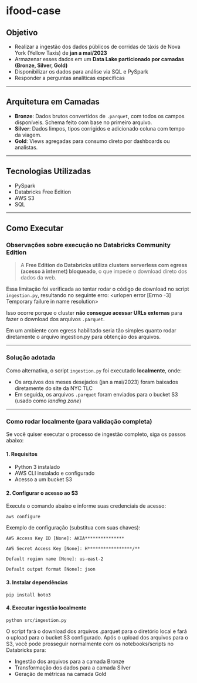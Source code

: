 # ifood-case



## Objetivo

* Realizar a ingestão dos dados públicos de corridas de táxis de Nova York (Yellow Taxis) de **jan a mai/2023**
* Armazenar esses dados em um **Data Lake particionado por camadas (Bronze, Silver, Gold)**
* Disponibilizar os dados para análise via SQL e PySpark
* Responder a perguntas analíticas específicas

---

## Arquitetura em Camadas

* **Bronze**: Dados brutos convertidos de `.parquet`, com todos os campos disponíveis. Schema feito com base no primeiro arquivo. 
* **Silver**: Dados limpos, tipos corrigidos e adicionado coluna com tempo da viagem. 
* **Gold**: Views agregadas para consumo direto por dashboards ou analistas.

---

## Tecnologias Utilizadas

- PySpark
- Databricks Free Edition
- AWS S3
- SQL

---

## Como Executar

### Observações sobre execução no Databricks Community Edition

> A **Free Edition do Databricks utiliza clusters serverless com egress (acesso à internet) bloqueado**, o que impede o download direto dos dados da web.


Essa limitação foi verificada ao tentar rodar o código de download no script `ingestion.py`, resultando no seguinte erro: <urlopen error [Errno -3] Temporary failure in name resolution>


Isso ocorre porque o cluster **não consegue acessar URLs externas** para fazer o download dos arquivos `.parquet`.

Em um ambiente com egress habilitado seria tão simples quanto rodar diretamente o arquivo ingestion.py para obtenção dos arquivos. 

---

### Solução adotada

Como alternativa, o script `ingestion.py` foi executado **localmente**, onde:
- Os arquivos dos meses desejados (jan a mai/2023) foram baixados diretamente do site da NYC TLC
- Em seguida, os arquivos `.parquet` foram enviados para o bucket S3 (usado como *landing zone*)

---

### Como rodar localmente (para validação completa)

Se você quiser executar o processo de ingestão completo, siga os passos abaixo:

#### 1. Requisitos

- Python 3 instalado  
- AWS CLI instalado e configurado  
- Acesso a um bucket S3  

#### 2. Configurar o acesso ao S3

Execute o comando abaixo e informe suas credenciais de acesso:

`aws configure`

Exemplo de configuração (substitua com suas chaves):

`AWS Access Key ID [None]: AKIA***************`

`AWS Secret Access Key [None]: H*****************/**`

`Default region name [None]: us-east-2`

`Default output format [None]: json`

#### 3. Instalar dependências

`pip install boto3`

#### 4. Executar ingestão localmente

`python src/ingestion.py`

O script fará o download dos arquivos .parquet para o diretório local e fará o upload para o bucket S3 configurado. Após o upload dos arquivos para o S3, você pode prosseguir normalmente com os notebooks/scripts no Databricks para:

- Ingestão dos arquivos para a camada Bronze
- Transformação dos dados para a camada Silver
- Geração de métricas na camada Gold